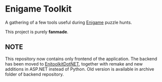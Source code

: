 # Enigame Toolkit
A gathering of a few tools useful during [Enigame](https://www.enigame.com) puzzle hunts.

This project is purely **fanmade**.

## NOTE
This repository now contains only frontend of the application. The backend has been moved to [EnitoolkitDotNET](https://github.com/Ves5/EnitoolkitDotNET), together with remake and new additions in ASP.NET instead of Python. Old version is available in archive folder of backend repository.